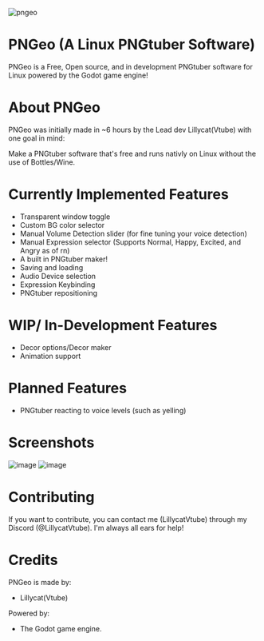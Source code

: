 
![pngeo](https://github.com/LillycatVtube/PNGeo/assets/157961265/163bc71f-fca8-4eea-8ca1-7e27c33a97b5)
# PNGeo (A Linux PNGtuber Software)

PNGeo is a Free, Open source, and in development PNGtuber software for Linux powered by the Godot game engine!


# About PNGeo

PNGeo was initially made in ~6 hours by the Lead dev Lillycat(Vtube) with one goal in mind: 

Make a PNGtuber software that's free and runs nativly on Linux without the use of Bottles/Wine.



# Currently Implemented Features

- Transparent window toggle
- Custom BG color selector
- Manual Volume Detection slider (for fine tuning your voice detection)
- Manual Expression selector (Supports Normal, Happy, Excited, and Angry as of rn)
- A built in PNGtuber maker!
- Saving and loading
- Audio Device selection
- Expression Keybinding
- PNGtuber repositioning


# WIP/ In-Development Features
- Decor options/Decor maker
- Animation support


# Planned Features
- PNGtuber reacting to voice levels (such as yelling)

# Screenshots
![image](https://github.com/LillycatVtube/PNGeo/assets/157961265/ffc9feea-f05d-42f1-895c-a673f3a739b6)
![image](https://github.com/LillycatVtube/PNGeo/assets/157961265/400558e7-4f00-40b4-acde-1f375abadf0e)

# Contributing
 
 If you want to contribute, you can contact me (LillycatVtube) through my Discord (@LillycatVtube). I'm always all ears for help!

# Credits
PNGeo is made by:
- Lillycat(Vtube)

Powered by: 
- The Godot game engine.
